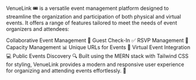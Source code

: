 VenueLink 🎟️ is a versatile event management platform designed to streamline the organization and participation of both physical and virtual events. It offers a range of features tailored to meet the needs of event organizers and attendees:

Collaborative Event Management 🤝
Guest Check-In ✅
RSVP Management 📅
Capacity Management 📊
Unique URLs for Events 🔗
Virtual Event Integration 💻
Public Events Discovery 🔍
Built using the MERN stack with Tailwind CSS for styling, VenueLink provides a modern and responsive user experience for organizing and attending events effortlessly. 🚀
